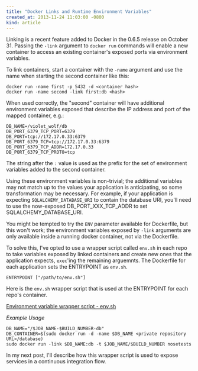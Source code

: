 ```yaml
---
title: "Docker Links and Runtime Environment Variables"
created_at: 2013-11-24 11:03:00 -0800
kind: article
---
```


Linking is a recent feature added to Docker in the 0.6.5 release on October 31. Passing the `-link`
argument to `docker run` commands will enable a new container to access an existing container's
exposed ports via environment variables.

To link containers, start a container with the `-name` argument and use the name when starting the
second container like this:

    docker run -name first -p 5432 -d <container hash>
    docker run -name second -link first:db <hash>

When used correctly, the "second" container will have additional environment variables exposed that
describe the IP address and port of the mapped container, e.g.:

    DB_NAME=/violet_wolf/db
    DB_PORT_6379_TCP_PORT=6379
    DB_PORT=tcp://172.17.0.33:6379
    DB_PORT_6379_TCP=tcp://172.17.0.33:6379
    DB_PORT_6379_TCP_ADDR=172.17.0.33
    DB_PORT_6379_TCP_PROTO=tcp

The string after the `:` value is used as the prefix for the set of environment variables added to
the second container.

Using these environment variables is non-trivial; the additional variables may not match up to the
values your application is anticipating, so some transformation may be necessary. For example, if
your application is expecting `SQLALCHEMY_DATABASE_URI` to contain the database URI, you'll need to
use the now-exposed DB_PORT_XXX_TCP_ADDR to set SQLALCHEMY_DATABASE_URI.

You might be tempted to try the `ENV` parameter available for Dockerfile, but this won't work; the
environment variables exposed by `-link` arguments are only available inside a running docker
container, not via the Dockerfile.

To solve this, I've opted to use a wrapper script called `env.sh` in each repo to take variables
exposed by linked containers and create new ones that the application expects, `exec`'ing the
remaining arguemnts. The Dockerfile for each application sets the ENTRYPOINT as `env.sh`.

    ENTRYPOINT ["/path/to/env.sh"]

Here is the `env.sh` wrapper script that is used at the ENTRYPOINT for each repo's container.

[Environment variable wrapper script - env.sh](https://gist.github.com/mikeclarke/7620336)
<script src="https://gist.github.com/mikeclarke/7620336.js"></script>

*Example Usage*

    DB_NAME="/$JOB_NAME-$BUILD_NUMBER-db"
    DB_CONTAINER=$(sudo docker run -d -name $DB_NAME <private repository URL>/database)
    sudo docker run -link $DB_NAME:db -t $JOB_NAME/$BUILD_NUMBER nosetests

In my next post, I'll describe how this wrapper script is used to expose services in a continuous
integration flow.
